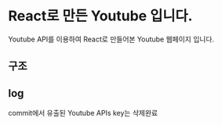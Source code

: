 # React로 만든 Youtube 입니다.

Youtube API를 이용하여 React로 만들어본 Youtube 웹페이지 입니다.


## 구조

## log
commit에서 유출된 Youtube APIs key는 삭제완료

